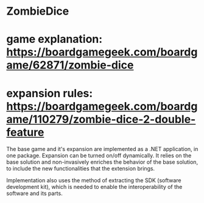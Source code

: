 # ZombieDice
# game explanation: https://boardgamegeek.com/boardgame/62871/zombie-dice
# expansion rules: https://boardgamegeek.com/boardgame/110279/zombie-dice-2-double-feature

The base game and it's expansion are implemented as a .NET application, in one package. Expansion can be turned on/off dynamically. It relies on the base solution and non-invasively enriches the behavior of the base solution, to include the new functionalities that the extension brings.

Implementation also uses the method of extracting the SDK (software development kit), which is needed to enable the interoperability of the software and its parts.
